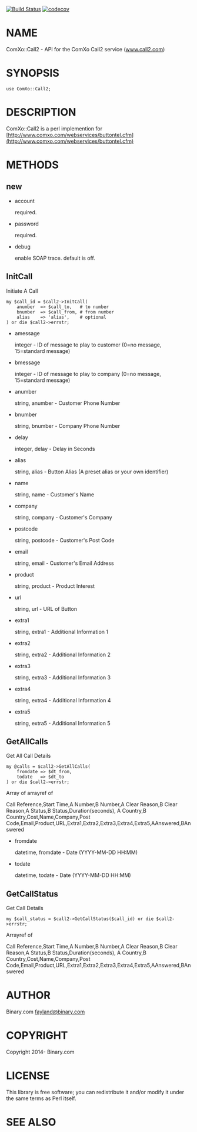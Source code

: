 [![Build Status](https://travis-ci.org/binary-com/perl-ComXo-Call2.svg?branch=master)](https://travis-ci.org/binary-com/perl-ComXo-Call2)
[![codecov](https://codecov.io/gh/binary-com/perl-ComXo-Call2/branch/master/graph/badge.svg)](https://codecov.io/gh/binary-com/perl-ComXo-Call2)

# NAME

ComXo::Call2 - API for the ComXo Call2 service (www.call2.com)

# SYNOPSIS

    use ComXo::Call2;

# DESCRIPTION

ComXo::Call2 is a perl implemention for [http://www.comxo.com/webservices/buttontel.cfm](http://www.comxo.com/webservices/buttontel.cfm)

# METHODS

## new

- account

    required.

- password

    required.

- debug

    enable SOAP trace. default is off.

## InitCall

Initiate A Call

    my $call_id = $call2->InitCall(
        anumber  => $call_to,   # to number
        bnumber  => $call_from, # from number
        alias    => 'alias',    # optional
    ) or die $call2->errstr;

- amessage

    integer - ID of message to play to customer (0=no message, 15=standard message)

- bmessage

    integer - ID of message to play to company (0=no message, 15=standard message)

- anumber

    string, anumber - Customer Phone Number

- bnumber

    string, bnumber - Company Phone Number

- delay

    integer, delay - Delay in Seconds

- alias

    string, alias - Button Alias (A preset alias or your own identifier)

- name

    string, name - Customer's Name

- company

    string, company - Customer's Company

- postcode

    string, postcode - Customer's Post Code

- email

    string, email - Customer's Email Address

- product

    string, product - Product Interest

- url

    string, url - URL of Button

- extra1

    string, extra1 - Additional Information 1

- extra2

    string, extra2 - Additional Information 2

- extra3

    string, extra3 - Additional Information 3

- extra4

    string, extra4 - Additional Information 4

- extra5

    string, extra5 - Additional Information 5

## GetAllCalls

Get All Call Details

    my @calls = $call2->GetAllCalls(
        fromdate => $dt_from,
        todate   => $dt_to
    ) or die $call2->errstr;

Array of arrayref of

Call Reference,Start Time,A Number,B Number,A Clear Reason,B Clear Reason,A Status,B Status,Duration(seconds),
A Country,B Country,Cost,Name,Company,Post Code,Email,Product,URL,Extra1,Extra2,Extra3,Extra4,Extra5,AAnswered,BAnswered

- fromdate

    datetime, fromdate - Date (YYYY-MM-DD HH:MM)

- todate

    datetime, todate - Date (YYYY-MM-DD HH:MM)

## GetCallStatus

Get Call Details

    my $call_status = $call2->GetCallStatus($call_id) or die $call2->errstr;

Arrayref of

Call Reference,Start Time,A Number,B Number,A Clear Reason,B Clear Reason,A Status,B Status,Duration(seconds),
A Country,B Country,Cost,Name,Company,Post Code,Email,Product,URL,Extra1,Extra2,Extra3,Extra4,Extra5,AAnswered,BAnswered

# AUTHOR

Binary.com <fayland@binary.com>

# COPYRIGHT

Copyright 2014- Binary.com

# LICENSE

This library is free software; you can redistribute it and/or modify
it under the same terms as Perl itself.

# SEE ALSO
